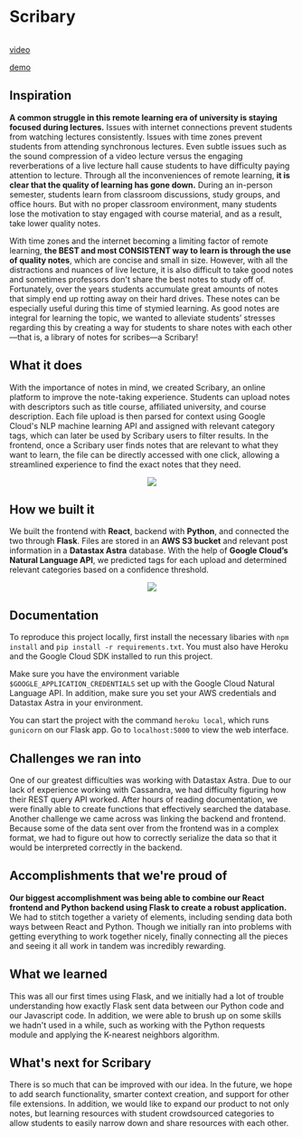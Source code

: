 # Scribary
<p align="center">  
  <img src="https://raw.githubusercontent.com/mathewjhan/hackumass2020/master/images/logo.png" alt="">
</p>

[video](https://www.youtube.com/watch?v=V3)

[demo](https://ivyhacks-spotifind.herokua.com/)

## Inspiration
**A common struggle in this remote learning era of university is staying focused during lectures.** Issues with internet connections prevent students from watching lectures consistently. Issues with time zones prevent students from attending synchronous lectures. Even subtle issues such as the sound compression of a video lecture versus the engaging reverberations of a live lecture hall cause students to have difficulty paying attention to lecture. Through all the inconveniences of remote learning, **it is clear that the quality of learning has gone down.** During an in-person semester, students learn from classroom discussions, study groups, and office hours. But with no proper classroom environment, many students lose the motivation to stay engaged with course material, and as a result, take lower quality notes.

With time zones and the internet becoming a limiting factor of remote learning, **the BEST and most CONSISTENT way to learn is through the use of quality notes**, which are concise and small in size. However, with all the distractions and nuances of live lecture, it is also difficult to take good notes and sometimes professors don't share the best notes to study off of. Fortunately, over the years students accumulate great amounts of notes that simply end up rotting away on their hard drives. These notes can be especially useful during this time of stymied learning. As good notes are integral for learning the topic, we wanted to alleviate students’ stresses regarding this by creating a way for students to share notes with each other—that is, a library of notes for scribes—a Scribary!


## What it does
With the importance of notes in mind, we created Scribary, an online platform to improve the note-taking experience. Students can upload notes with descriptors such as title course, affiliated university, and course description. Each file upload is then parsed for context using Google Cloud's NLP machine learning API and assigned with relevant category tags, which can later be used by Scribary users to filter results. In the frontend, once a Scribary user finds notes that are relevant to what they want to learn, the file can be directly accessed with one click, allowing a streamlined experience to find the exact notes that they need.


<p align="center">  
  <img src="https://raw.githubusercontent.com/mathewjhan/hackumass2020/master/images/notes.png">
</p>

## How we built it
We built the frontend with **React**, backend with **Python**, and connected the two through **Flask**. Files are stored in an **AWS S3 bucket** and relevant post information in a **Datastax Astra** database. With the help of **Google Cloud’s Natural Language API**, we predicted tags for each upload and determined relevant categories based on a confidence threshold.

<p align="center">  
  <img src="https://raw.githubusercontent.com/mathewjhan/hackumass2020/master/images/scribary.png">
</p>

## Documentation
To reproduce this project locally, first install the necessary libaries with `npm install` and `pip install -r requirements.txt`. You must also have Heroku and the Google Cloud SDK installed to run this project.


Make sure you have the environment variable `$GOOGLE_APPLICATION_CREDENTIALS` set up with the Google Cloud Natural Language API. In addition, make sure you set your AWS credentials and Datastax Astra in your environment.


You can start the project with the command `heroku local`, which runs `gunicorn` on our Flask app. Go to `localhost:5000` to view the web interface.

## Challenges we ran into
One of our greatest difficulties was working with Datastax Astra. Due to our lack of experience working with Cassandra, we had difficulty figuring how their REST query API worked. After hours of reading documentation, we were finally able to create functions that effectively searched the database. Another challenge we came across was linking the backend and frontend. Because some of the data sent over from the frontend was in a complex format, we had to figure out how to correctly serialize the data so that it would be interpreted correctly in the backend.

## Accomplishments that we're proud of
**Our biggest accomplishment was being able to combine our React frontend and Python backend using Flask to create a robust application.** We had to stitch together a variety of elements, including sending data both ways between React and Python. Though we initially ran into problems with getting everything to work together nicely, finally connecting all the pieces and seeing it all work in tandem was incredibly rewarding.

## What we learned
This was all our first times using Flask, and we initially had a lot of trouble understanding how exactly Flask sent data between our Python code and our Javascript code. In addition, we were able to brush up on some skills we hadn't used in a while, such as working with the Python requests module and applying the K-nearest neighbors algorithm.

## What's next for Scribary
There is so much that can be improved with our idea. In the future, we hope to add search functionality, smarter context creation, and support for other file extensions. In addition, we would like to expand our product to not only notes, but learning resources with student crowdsourced categories to allow students to easily narrow down and share resources with each other.


